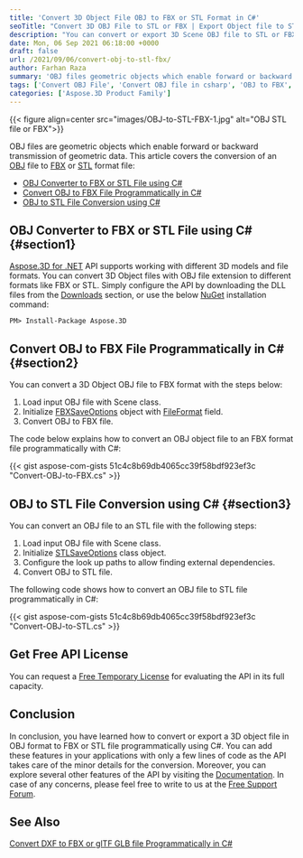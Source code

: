 ```yaml
---
title: 'Convert 3D Object File OBJ to FBX or STL Format in C#'
seoTitle: "Convert 3D OBJ File to STL or FBX | Export Object file to STL FBX"
description: "You can convert or export 3D Scene OBJ file to STL or FBX format file. Export Object file to FBX or STL files easily and quickly."
date: Mon, 06 Sep 2021 06:18:00 +0000
draft: false
url: /2021/09/06/convert-obj-to-stl-fbx/
author: Farhan Raza
summary: 'OBJ files geometric objects which enable forward or backward transmission of geometric data. This article covers the conversion of an OBJ file to FBX or STL format file.'
tags: ['Convert OBJ File', 'Convert OBJ file in csharp', 'OBJ to FBX', 'OBJ to STL']
categories: ['Aspose.3D Product Family']
---
```




{{< figure align=center src="images/OBJ-to-STL-FBX-1.jpg" alt="OBJ STL file or FBX">}}


OBJ files are geometric objects which enable forward or backward transmission of geometric data. This article covers the conversion of an [OBJ][1] file to [FBX][2] or [STL][3] format file:

*   [OBJ Converter to FBX or STL File using C#][4]
*   [Convert OBJ to FBX File Programmatically in C#][5]
*   [OBJ to STL File Conversion using C#][6]

## OBJ Converter to FBX or STL File using C# {#section1}

[Aspose.3D for .NET][7] API supports working with different 3D models and file formats. You can convert 3D Object files with OBJ file extension to different formats like FBX or STL. Simply configure the API by downloading the DLL files from the [Downloads][8] section, or use the below [NuGet][9] installation command:

```
PM> Install-Package Aspose.3D
```

## Convert OBJ to FBX File Programmatically in C# {#section2}

You can convert a 3D Object OBJ file to FBX format with the steps below:

1.  Load input OBJ file with Scene class.
2.  Initialize [FBXSaveOptions][10] object with [FileFormat][11] field.
3.  Convert OBJ to FBX file.

The code below explains how to convert an OBJ object file to an FBX format file programmatically with C#:

{{< gist aspose-com-gists 51c4c8b69db4065cc39f58bdf923ef3c "Convert-OBJ-to-FBX.cs" >}}

## OBJ to STL File Conversion using C# {#section3}

You can convert an OBJ file to an STL file with the following steps:

1.  Load input OBJ file with Scene class.
2.  Initialize [STLSaveOptions][12] class object.
3.  Configure the look up paths to allow finding external dependencies.
4.  Convert OBJ to STL file.

The following code shows how to convert an OBJ file to STL file programmatically in C#:

{{< gist aspose-com-gists 51c4c8b69db4065cc39f58bdf923ef3c "Convert-OBJ-to-STL.cs" >}}

## Get Free API License

You can request a [Free Temporary License][13] for evaluating the API in its full capacity.

## Conclusion

In conclusion, you have learned how to convert or export a 3D object file in OBJ format to FBX or STL file programmatically using C#. You can add these features in your applications with only a few lines of code as the API takes care of the minor details for the conversion. Moreover, you can explore several other features of the API by visiting the [Documentation][14]. In case of any concerns, please feel free to write to us at the [Free Support Forum][15].

## See Also

[Convert DXF to FBX or glTF GLB file Programmatically in C#][16]




[1]: https://docs.fileformat.com/3d/obj/
[2]: https://docs.fileformat.com/3d/fbx/
[3]: https://docs.fileformat.com/cad/stl/
[4]: #section1
[5]: #section2
[6]: #section3
[7]: https://products.aspose.com/3d/net/
[8]: https://releases.aspose.com/
[9]: https://www.nuget.org/packages/Aspose.3D
[10]: https://apireference.aspose.com/3d/net/aspose.threed.formats/fbxsaveoptions
[11]: https://apireference.aspose.com/3d/net/aspose.threed/fileformat
[12]: https://apireference.aspose.com/3d/net/aspose.threed.formats/stlsaveoptions
[13]: https://purchase.aspose.com/temporary-license
[14]: https://docs.aspose.com/3d/net/
[15]: https://forum.aspose.com/c/3d
[16]: https://blog.aspose.com/2021/07/28/convert-dxf-to-fbx-or-gltf-glb-file-programmatically-in-csharp/




